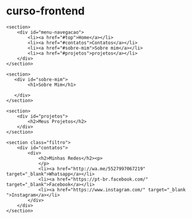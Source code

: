 # curso-frontend

<!DOCTYPE html>
<html lang="en">
<head>
    <meta charset="UTF-8">
    <meta name="viewport" content="width=device-width, initial-scale=1.0">
    <title>Home page 08</title>
    <link rel="stylesheet" type="text/css" href="./css/modulo-08.css">
</head>

<body>

    <section>
        <div id="menu-navegacao">
            <li><a href="#top">Home</a></li>  
            <li><a href="#contatos">Contatos</a></li>
            <li><a href="#sobre-mim">Sobre mim</a></li>
            <li><a href="#projetos">projetos</a></li>
        </div>
    </section>

    <section>
       <div id="sobre-mim">
            <h1>Sobre Mim</h1>

       </div>
    </section>

    <section>
        <div id="projetos">
            <h2>Meus Projetos</h2> 
        </div>
    </section>

    <section class="filtro">
        <div id="contatos">
            <div>
                <h2>Minhas Redes</h2><p>
                </p>
                <li><a href="http://wa.me/5527997067219" target="_blank">Whatsapp</a></li>
                <li><a href="https://pt-br.facebook.com/" target="_blank">Facebook</a></li>
                <li><a href="https://www.instagram.com/" target="_blank ">Instagram</a></li>
            </div>
        </div>
    </section>



</body>


</html>
